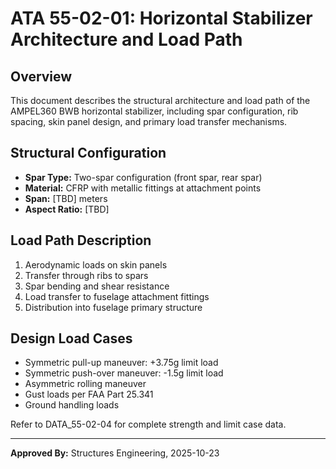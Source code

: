 # ATA 55-02-01: Horizontal Stabilizer Architecture and Load Path

## Overview
This document describes the structural architecture and load path of the AMPEL360 BWB horizontal stabilizer, including spar configuration, rib spacing, skin panel design, and primary load transfer mechanisms.

## Structural Configuration
- **Spar Type:** Two-spar configuration (front spar, rear spar)
- **Material:** CFRP with metallic fittings at attachment points
- **Span:** [TBD] meters
- **Aspect Ratio:** [TBD]

## Load Path Description
1. Aerodynamic loads on skin panels
2. Transfer through ribs to spars
3. Spar bending and shear resistance
4. Load transfer to fuselage attachment fittings
5. Distribution into fuselage primary structure

## Design Load Cases
- Symmetric pull-up maneuver: +3.75g limit load
- Symmetric push-over maneuver: -1.5g limit load
- Asymmetric rolling maneuver
- Gust loads per FAA Part 25.341
- Ground handling loads

Refer to DATA_55-02-04 for complete strength and limit case data.

---
**Approved By:** Structures Engineering, 2025-10-23
